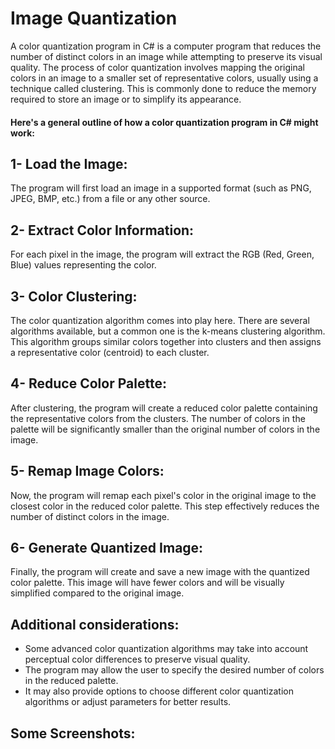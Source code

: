 # Image Quantization

A color quantization program in C# is a computer program that reduces the number of distinct colors in an image while attempting to preserve its visual quality. The process of color quantization involves mapping the original colors in an image to a smaller set of representative colors, usually using a technique called clustering. This is commonly done to reduce the memory required to store an image or to simplify its appearance.

#### Here's a general outline of how a color quantization program in C# might work:

## 1- Load the Image: 
The program will first load an image in a supported format (such as PNG, JPEG, BMP, etc.) from a file or any other source.

## 2- Extract Color Information:
For each pixel in the image, the program will extract the RGB (Red, Green, Blue) values representing the color.

## 3- Color Clustering:
The color quantization algorithm comes into play here. There are several algorithms available, but a common one is the k-means clustering algorithm. This algorithm groups similar colors together into clusters and then assigns a representative color (centroid) to each cluster.

## 4- Reduce Color Palette:
After clustering, the program will create a reduced color palette containing the representative colors from the clusters. The number of colors in the palette will be significantly smaller than the original number of colors in the image.

## 5- Remap Image Colors:
Now, the program will remap each pixel's color in the original image to the closest color in the reduced color palette. This step effectively reduces the number of distinct colors in the image.

## 6- Generate Quantized Image:
Finally, the program will create and save a new image with the quantized color palette. This image will have fewer colors and will be visually simplified compared to the original image.

## Additional considerations:
<ul>
<li>Some advanced color quantization algorithms may take into account perceptual color differences to preserve visual quality.</li> 
<li>The program may allow the user to specify the desired number of colors in the reduced palette.</li> 
<li>It may also provide options to choose different color quantization algorithms or adjust parameters for better results.</li> 
</ul>

## Some Screenshots:







